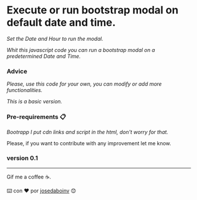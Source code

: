 # Execute or run bootstrap modal on default date and time.

_Set the Date and Hour to run the modal._

_Whit this javascript code you can run a bootstrap modal on a predetermined Date and Time._



### Advice

_Please, use this code for your own, you can modify or add more functionalities._

_This is a basic version._



### Pre-requirements 📋

_Bootrapp_
_I put cdn links and script in the html, don't worry for that._




Please, if you want to contribute with any improvement let me know.

### version 0.1




---
Gif me a coffee ☕. 

⌨️ con ❤️ por [josedaboinv](https://github.com/josedaboinv) 😊

